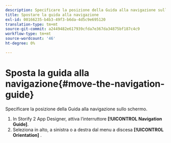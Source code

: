 ```yaml
---
description: Specificare la posizione della Guida alla navigazione sullo schermo.
title: Spostare la guida alla navigazione
exl-id: 00166235-b4b3-49f3-b6da-4d5c9e695120
translation-type: tm+mt
source-git-commit: a2449482e617939cfda7e367da34875bf187c4c9
workflow-type: tm+mt
source-wordcount: '46'
ht-degree: 0%

---
```


# Sposta la guida alla navigazione{#move-the-navigation-guide}

Specificare la posizione della Guida alla navigazione sullo schermo.

1. In Storify 2 App Designer, attiva l’interruttore **[!UICONTROL Navigation Guide]**.
1. Seleziona in alto, a sinistra o a destra dal menu a discesa **[!UICONTROL Orientation]** .
